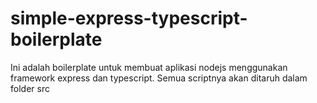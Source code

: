 # simple-express-typescript-boilerplate

Ini adalah boilerplate untuk membuat aplikasi nodejs menggunakan framework express dan typescript. Semua scriptnya akan ditaruh dalam folder src
